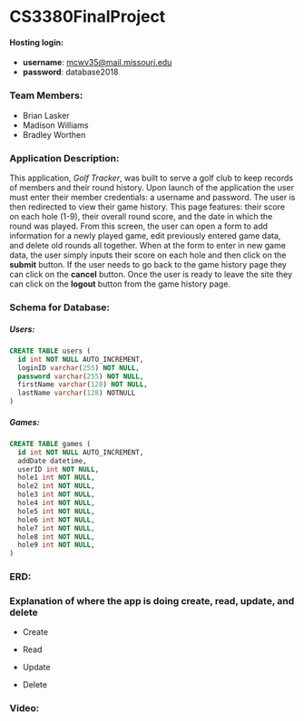 # CS3380FinalProject

#### Hosting login:
* **username**: mcwv35@mail.missouri.edu
* **password**: database2018


### Team Members: 
* Brian Lasker
* Madison Williams
* Bradley Worthen

### Application Description: 
This application, *Golf Tracker*, was built to serve a golf club to keep records of members and their round history. Upon launch of the application the user must enter their member credentials: a username and password. The user is then redirected to view their game history. This page features: their score on each hole (1-9), their overall round score, and the date in which the round was played. From this screen, the user can open a form to add information for a newly played game, edit previously entered game data, and delete old rounds all together. When at the form to enter in new game data, the user simply inputs their score on each hole and then click on the **submit** button. If the user needs to go back to the game history page they can click on the **cancel** button. Once the user is ready to leave the site they can click on the **logout** button from the game history page.

### Schema for Database: 

##### Users: 
```SQL
CREATE TABLE users (
  id int NOT NULL AUTO_INCREMENT,
  loginID varchar(255) NOT NULL,
  password varchar(255) NOT NULL,
  firstName varchar(128) NOT NULL,
  lastName varchar(128) NOTNULL
)
```

##### Games: 
```SQL
CREATE TABLE games (
  id int NOT NULL AUTO_INCREMENT,
  addDate datetime,
  userID int NOT NULL,
  hole1 int NOT NULL,
  hole2 int NOT NULL,
  hole3 int NOT NULL,
  hole4 int NOT NULL,
  hole5 int NOT NULL,
  hole6 int NOT NULL,
  hole7 int NOT NULL,
  hole8 int NOT NULL,
  hole9 int NOT NULL,
)
```

### ERD: 

### Explanation of where the app is doing create, read, update, and delete
* Create

* Read

* Update

* Delete


### Video: 

